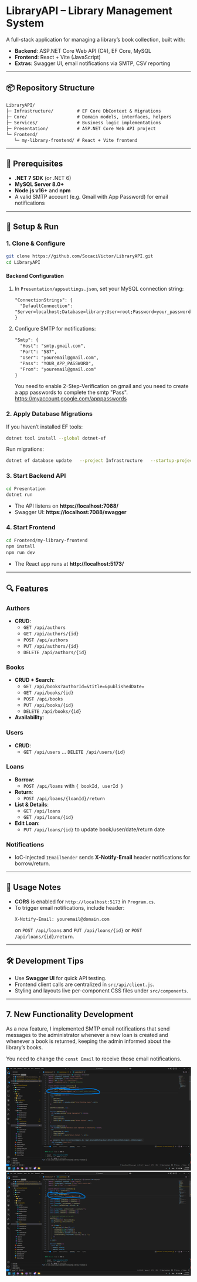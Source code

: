 # LibraryAPI – Library Management System

A full-stack application for managing a library’s book collection, built with:

- **Backend**: ASP.NET Core Web API (C#), EF Core, MySQL
- **Frontend**: React + Vite (JavaScript)
- **Extras**: Swagger UI, email notifications via SMTP, CSV reporting

---

## 📦 Repository Structure

```
LibraryAPI/
├─ Infrastructure/         # EF Core DbContext & Migrations
├─ Core/                   # Domain models, interfaces, helpers
├─ Services/               # Business logic implementations
├─ Presentation/           # ASP.NET Core Web API project
└─ Frontend/
   └─ my-library-frontend/ # React + Vite frontend
```

---

## 🔧 Prerequisites

- **.NET 7 SDK** (or .NET 6)
- **MySQL Server 8.0+**
- **Node.js v16+** and **npm**
- A valid SMTP account (e.g. Gmail with App Password) for email notifications

---

## 🚀 Setup & Run

### 1. Clone & Configure

```bash
git clone https://github.com/SocaciVictor/LibraryAPI.git
cd LibraryAPI
```

#### Backend Configuration

1. In `Presentation/appsettings.json`, set your MySQL connection string:

   ```jsonc
   "ConnectionStrings": {
     "DefaultConnection": "Server=localhost;Database=library;User=root;Password=your_password;"
   }
   ```

2. Configure SMTP for notifications:

   ```jsonc
   "Smtp": {
     "Host": "smtp.gmail.com",
     "Port": "587",
     "User": "youremail@gmail.com",
     "Pass": "YOUR_APP_PASSWORD",
     "From": "youremail@gmail.com"
   }
   ```

   You need to enable 2-Step-Verification on gmail and you need to create a app passwords to complete the smtp "Pass". https://myaccount.google.com/apppasswords

### 2. Apply Database Migrations

If you haven’t installed EF tools:

```bash
dotnet tool install --global dotnet-ef
```

Run migrations:

```bash
dotnet ef database update   --project Infrastructure   --startup-project Presentation
```

### 3. Start Backend API

```bash
cd Presentation
dotnet run
```

- The API listens on **https://localhost:7088/**
- Swagger UI: **https://localhost:7088/swagger**

### 4. Start Frontend

```bash
cd Frontend/my-library-frontend
npm install
npm run dev
```

- The React app runs at **http://localhost:5173/**

---

## 🔍 Features

### Authors

- **CRUD**:
  - `GET /api/authors`
  - `GET /api/authors/{id}`
  - `POST /api/authors`
  - `PUT /api/authors/{id}`
  - `DELETE /api/authors/{id}`

### Books

- **CRUD + Search**:
  - `GET /api/books?authorId=&title=&publishedDate=`
  - `GET /api/books/{id}`
  - `POST /api/books`
  - `PUT /api/books/{id}`
  - `DELETE /api/books/{id}`
- **Availability**:

### Users

- **CRUD**:
  - `GET /api/users` … `DELETE /api/users/{id}`

### Loans

- **Borrow**:
  - `POST /api/loans` with `{ bookId, userId }`
- **Return**:
  - `POST /api/loans/{loanId}/return`
- **List & Details**:
  - `GET /api/loans`
  - `GET /api/loans/{id}`
- **Edit Loan**:
  - `PUT /api/loans/{id}` to update book/user/date/return date

### Notifications

- IoC-injected `IEmailSender` sends **X-Notify-Email** header notifications for borrow/return.

---

## 📝 Usage Notes

- **CORS** is enabled for `http://localhost:5173` in `Program.cs`.
- To trigger email notifications, include header:
  ```
  X-Notify-Email: youremail@domain.com
  ```
  on `POST /api/loans` and `PUT /api/loans/{id}` or `POST /api/loans/{id}/return`.

---

## 🛠️ Development Tips

- Use **Swagger UI** for quick API testing.
- Frontend client calls are centralized in `src/api/client.js`.
- Styling and layouts live per-component CSS files under `src/components`.

---

## 7. New Functionality Development

As a new feature, I implemented SMTP email notifications that send messages to the administrator
whenever a new loan is created and whenever a book is returned, keeping the admin informed about
the library’s books.

You need to change the `const Email` to receive those email notifications.

![LoansList.jsx](images/ss1.png)
![LoanForm.jsx](images/ss2.png)

